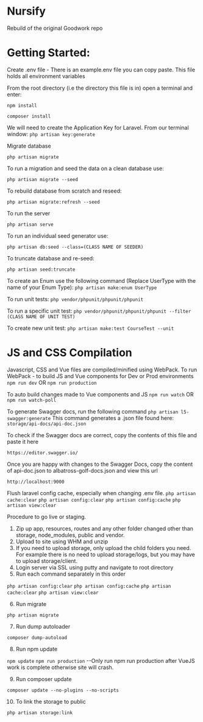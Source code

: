 # Nursify
Rebuild of the original Goodwork repo 
# Getting Started:

Create .env file - There is an example.env file you can copy paste. This file holds all environment variables

From the root directory (i.e the directory this file is in) open a terminal and enter:

``npm install``

``composer install``

We will need to create the Application Key for Laravel. From our terminal window:
``php artisan key:generate``

Migrate database

``php artisan migrate``

To run a migration and seed the data on a clean database use:

``php artisan migrate --seed``

To rebuild database from scratch and reseed:

``php artisan migrate:refresh --seed``

To run the server

``php artisan serve``

To run an individual seed generator use:

``php artisan db:seed --class=(CLASS NAME OF SEEDER)``

To truncate database and re-seed:

``php artisan seed:truncate``

To create an Enum use the following command (Replace UserType with the name of your Enum Type):
``php artisan make:enum UserType``

To run unit tests:
``php vendor/phpunit/phpunit/phpunit``

To run a specific unit test:
``php vendor/phpunit/phpunit/phpunit --filter (CLASS NAME OF UNIT TEST)``

To create new unit test: 
``php artisan make:test CourseTest --unit``

# JS and CSS Compilation
Javascript, CSS and Vue files are compiled/minified using WebPack.
To run WebPack - to build JS and Vue components for Dev or Prod environments
``npm run dev``
OR
``npm run production``

To auto build changes made to Vue components and JS
``npm run watch``
OR
``npm run watch-poll``

To generate Swagger docs, run the following command
``php artisan l5-swagger:generate``
This command generates a .json file found here:
``storage/api-docs/api-doc.json``

To check if the Swagger docs are correct, copy the contents of this file and paste it here

``https://editor.swagger.io/``

Once you are happy with changes to the Swagger Docs, copy the content of api-doc.json to albatross-golf-docs.json and view this url

``http://localhost:9000``

Flush laravel config cache, especially when changing .env file.
``php artisan cache:clear``
``php artisan config:clear``
``php artisan config:cache``
``php artisan view:clear``

Procedure to go live or staging.
1) Zip up app, resources, routes and any other folder changed other than storage, node_modules, public and vendor.
2) Upload to site using WHM and unzip
3) If you need to upload storage, only upload the child folders you need. For example there is no need to upload storage/logs, but you may have to upload storage/client.
4) Login server via SSL using putty and navigate to root directory
5) Run each command separately in this order

``php artisan config:clear``
``php artisan config:cache``
``php artisan cache:clear``
``php artisan view:clear``

6) Run migrate

``php artisan migrate``

7) Run dump autoloader

``composer dump-autoload``

8) Run npm update

``npm update``
``npm run production`` --Only run npm run production after VueJS work is complete otherwise site will crash.

9) Run composer update

``composer update --no-plugins --no-scripts``

10) To link the storage to public

``php artisan storage:link``
